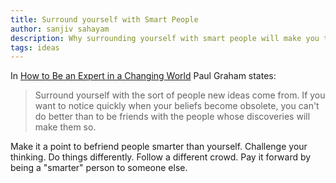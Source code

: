```yaml
---
title: Surround yourself with Smart People
author: sanjiv sahayam
description: Why surrounding yourself with smart people will make you that much better.
tags: ideas
---
```


In [How to Be an Expert in a Changing World](http://paulgraham.com/ecw.html)
Paul Graham states:

> Surround yourself with the sort of people new ideas come from. If you want to notice quickly when your beliefs become obsolete, you can't do better than to be friends with the people whose discoveries will make them so.

Make it a point to befriend people smarter than yourself. Challenge your thinking. Do things differently. Follow a different crowd. Pay it forward by being a "smarter" person to someone else.
